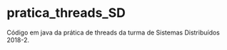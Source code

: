 # pratica_threads_SD
Código em java da prática de threads da turma de Sistemas Distribuídos 2018-2.
